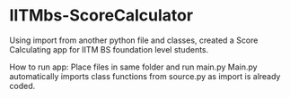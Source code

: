 # IITMbs-ScoreCalculator
Using import from another python file and classes, created a Score Calculating app for IITM BS foundation level students.

How to run app:
Place files in same folder and run main.py
Main.py automatically imports class functions from source.py as import is already coded.
